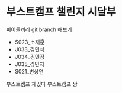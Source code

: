# 부스트캠프 챌린지 시달부 

피어들끼리 git branch 해보기


* S023_소재훈
* J033_김민석
* J034_김민정
* J035_김민지
* S021_변상연

부스트캠프 재밌다
부스트캠프 짱

